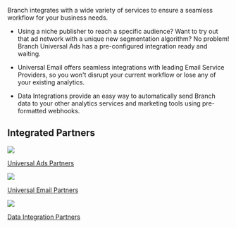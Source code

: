 Branch integrates with a wide variety of services to ensure a seamless workflow for your business needs.

  - Using a niche publisher to reach a specific audience? Want to try out that ad network with a unique new segmentation algorithm? No problem! Branch Universal Ads has a pre-configured integration ready and waiting.

  - Universal Email offers seamless integrations with leading Email Service Providers, so you won't disrupt your current workflow or lose any of your existing analytics.

  - Data Integrations provide an easy way to automatically send Branch data to your other analytics services and marketing tools using pre-formatted webhooks.


<div class="main-nav">
  <h2>Integrated Partners</h2>
  <div class="nav-wrap flex-wrap">
    <a href="/pages/deep-linked-ads/ad-networks-list">
      <div>
        <img src="../../../img/pages/channels/paid-ads.png"/>
        <p>Universal Ads Partners</p>
      </div>
    </a>
    <a href="/pages/emails/email-partners-list">
    <div>
      <img src="../../../img/pages/channels/email.png"/>
      <p>Universal Email Partners</p>
    </div>
    </a>
    <a href="/pages/integrations/data-integrations">
      <div>
        <img src="../../../img/pages/main-page/feeds-dot.png"/>
        <p>Data Integration Partners</p>
      </div>
    </a>
  </div>
